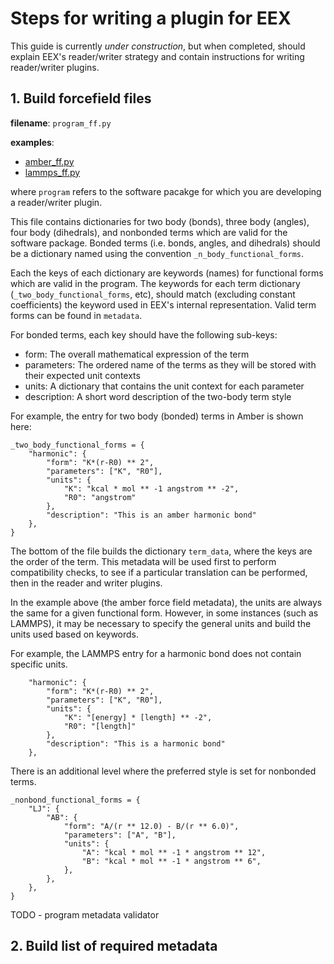 # Steps for writing a plugin for EEX

This guide is currently *under construction*, but when completed, should explain EEX's reader/writer strategy
and contain instructions for writing reader/writer plugins.

## 1. Build forcefield files

**filename**: `program_ff.py`

**examples**:
- [amber_ff.py](./amber/amber_ff.py)
- [lammps_ff.py](./lammps/lammps_ff.py)

where `program` refers to the software pacakge for which you are developing a reader/writer plugin.

This file contains dictionaries for two body (bonds), three body (angles), four body (dihedrals), and nonbonded terms which are valid for the software package.
Bonded terms (i.e. bonds, angles, and dihedrals) should be a dictionary named using the convention `_n_body_functional_forms`.

Each the keys of each dictionary are keywords (names) for functional forms which are valid in the program. The keywords for each
term dictionary (`_two_body_functional_forms`, etc), should match (excluding constant coefficients) the keyword used in EEX's
internal representation. Valid term forms can be found in `metadata`.

For bonded terms, each key should have the following sub-keys:
  - form: The overall mathematical expression of the term
  - parameters: The ordered name of the terms as they will be stored with their expected unit contexts
  - units: A dictionary that contains the unit context for each parameter
  - description: A short word description of the two-body term style

For example, the entry for two body (bonded) terms in Amber is shown here:

```
_two_body_functional_forms = {
    "harmonic": {
        "form": "K*(r-R0) ** 2",
        "parameters": ["K", "R0"],
        "units": {
            "K": "kcal * mol ** -1 angstrom ** -2",
            "R0": "angstrom"
        },
        "description": "This is an amber harmonic bond"
    },
}
```

The bottom of the file builds the dictionary `term_data`, where the keys are the order of the term. This metadata will be used first to perform compatibility checks,
to see if a particular translation can be performed, then in the reader and writer plugins.

In the example above (the amber force field metadata), the units are always the same for a given functional
form. However, in some instances (such as LAMMPS), it may be necessary to specify the general units and build the units used based on keywords.

For example, the LAMMPS entry for a harmonic bond does not contain specific units.

```
    "harmonic": {
        "form": "K*(r-R0) ** 2",
        "parameters": ["K", "R0"],
        "units": {
            "K": "[energy] * [length] ** -2",
            "R0": "[length]"
        },
        "description": "This is a harmonic bond"
    },
```

There is an additional level where the preferred style is set for nonbonded terms.

```
_nonbond_functional_forms = {
    "LJ": {
        "AB": {
            "form": "A/(r ** 12.0) - B/(r ** 6.0)",
            "parameters": ["A", "B"],
            "units": {
                "A": "kcal * mol ** -1 * angstrom ** 12",
                "B": "kcal * mol ** -1 * angstrom ** 6",
            },
        },
    },
}
```

TODO - program metadata validator

## 2. Build list of required metadata

